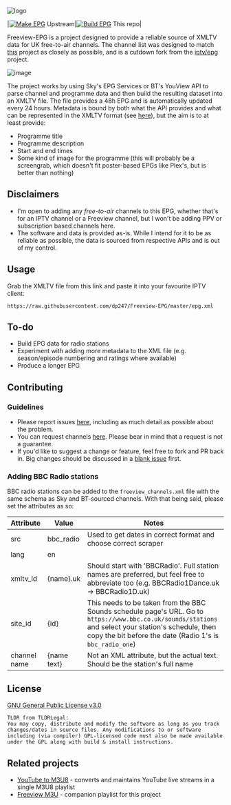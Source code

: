 ![logo](https://user-images.githubusercontent.com/9065463/232618260-d9017259-1786-4d85-807f-63752143d403.png)

|[![Make EPG](https://github.com/dp247/Freeview-EPG/actions/workflows/actions.yml/badge.svg?branch=master)](https://github.com/dp247/Freeview-EPG/actions/workflows/actions.yml) Upstream|[![Build EPG](https://github.com/ExperiencersInternational/Freeview-EPG/actions/workflows/actions.yml/badge.svg)](https://github.com/ExperiencersInternational/Freeview-EPG/actions/workflows/actions.yml) This repo|

Freeview-EPG is a project designed to provide a reliable source of XMLTV data for UK free-to-air channels. The channel list was designed to match [this](https://github.com/ExperiencersInternational/tvsetup) project as closely as possible, and is a cutdown fork from the [iptv/epg](https://github.com/iptv-org/epg) project. 

![image](https://user-images.githubusercontent.com/9065463/232475526-1ea36b57-df01-4a95-afe2-dfbd3116052f.png)

The project works by using Sky's EPG Services or BT's YouView API to parse channel and programme data and then build the resulting dataset into an XMLTV file. The file provides a 48h EPG and is automatically updated every 24 hours. Metadata is bound by both what the API provides and what can be represented in the XMLTV format (see [here](https://github.com/XMLTV/xmltv/blob/master/xmltv.dtd)), but the aim is to at least provide:

- Programme title
- Programme description
- Start and end times
- Some kind of image for the programme (this will probably be a screengrab, which doesn't fit poster-based EPGs like Plex's, but is better than nothing)

## Disclaimers
- I'm open to adding any *free-to-air* channels to this EPG, whether that's for an IPTV channel or a Freeview channel, but I won't be adding PPV or subscription based channels here.
- The software and data is provided as-is. While I intend for it to be as reliable as possible, the data is sourced from respective APIs and is out of my control.


## Usage
Grab the XMLTV file from this link and paste it into your favourite IPTV client:
```
https://raw.githubusercontent.com/dp247/Freeview-EPG/master/epg.xml
```

## To-do
- Build EPG data for radio stations
- Experiment with adding more metadata to the XML file (e.g. season/episode numbering and ratings where available)
- Produce a longer EPG

## Contributing
### Guidelines
- Please report issues [here](https://github.com/dp247/Freeview-EPG/issues/new?assignees=&labels=bug&template=issue-report.md&title=%5BIssue%5D), including as much detail as possible about the problem.
- You can request channels [here](https://github.com/dp247/Freeview-EPG/issues/new?assignees=&labels=channel&template=channel-request.md&title=%5BChannel+request%5D). Please bear in mind that a request is not a guarantee.
- If you'd like to suggest a change or feature, feel free to fork and PR back in. Big changes should be discussed in a [blank issue](https://github.com/dp247/Freeview-EPG/issues/new) first.

### Adding BBC Radio stations
BBC radio stations can be added to the `freeview_channels.xml` file with the same schema as Sky and BT-sourced channels. With that being said, please set the attributes as so:

| Attribute    | Value       | Notes                                                                                                                                                                                                              |
|--------------|-------------|--------------------------------------------------------------------------------------------------------------------------------------------------------------------------------------------------------------------|
| src          | bbc_radio   | Used to get dates in correct format and choose correct scraper                                                                                                                                                     |
| lang         | en          |                                                                                                                                                                                                                    |
| xmltv_id     | {name}.uk   | Should start with 'BBCRadio'. Full station names are preferred, but feel free to abbreviate too (e.g. BBCRadio1Dance.uk -> BBCRadio1D.uk)                                                                          |
| site_id      | {id}        | This needs to be taken from the BBC Sounds schedule page's URL. Go to `https://www.bbc.co.uk/sounds/stations` and select your station's schedule, then copy the bit before the date (Radio 1's is `bbc_radio_one`) |
| channel name | {name text} | Not an XML attribute, but the actual text. Should be the station's full name                                                                                                                                       |


## License
[GNU General Public License v3.0](https://github.com/dp247/Freeview-EPG/blob/master/LICENSE)
```text
TLDR from TLDRLegal:
You may copy, distribute and modify the software as long as you track changes/dates in source files. Any modifications to or software including (via compiler) GPL-licensed code must also be made available under the GPL along with build & install instructions.
```

## Related projects
- [YouTube to M3U8](https://github.com/dp247/YouTubeToM3U8) - converts and maintains YouTube live streams in a single M3U8 playlist
- [Freeview M3U](https://github.com/ExperiencersInternational/tvsetup) - companion playlist for this project
